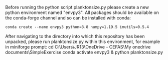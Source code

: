 Before running the python script planktonsize.py please create a new python environment named "envpy3". All packages should be available on the conda-forge channel and so can be installed with conda:

	conda create --name envpy3 python=3.8 numpy=1.19.5 imutils=0.5.4


After navigating to the directory into which this repository has been unpacked, please run planktonsize.py within this environment, for example in miniforge prompt:
	cd C:\Users\JR13\OneDrive - CEFAS\My onedrive documents\SimpleExercise
	conda activate envpy3 & python planktonsize.py

